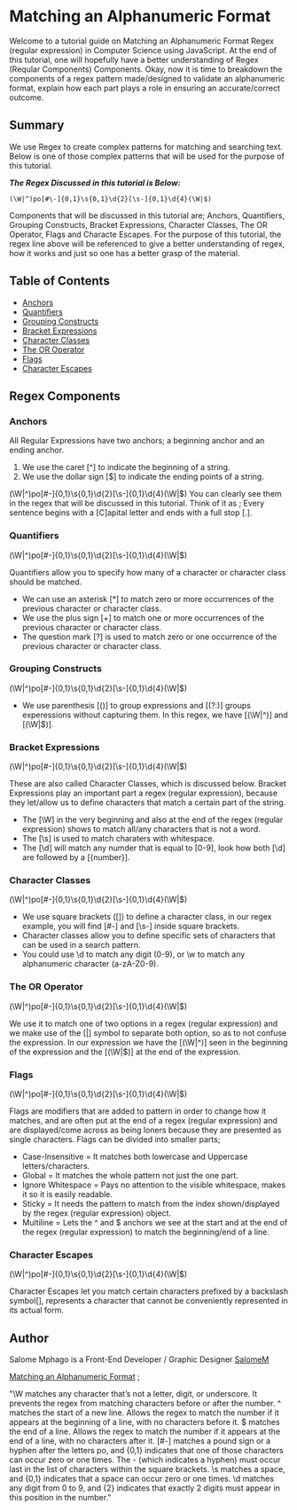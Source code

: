 # Matching an Alphanumeric Format

Welcome to a tutorial guide on Matching an Alphanumeric Format Regex (regular expression) in Computer Science using JavaScript. At the end of this tutorial, one will hopefully have a better understanding of Regex (Reqular Components) Components. Okay, now it is time to breakdown the components of a regex pattern made/designed to validate an alphanumeric format, explain how each part plays a role in ensuring an accurate/correct outcome.

## Summary

We use Regex to create complex patterns for matching and searching text. Below is one of those complex patterns that will
be used for the purpose of this tutorial.

**_The Regex Discussed in this tutorial is Below:_**

```
(\W|^)po[#\-]{0,1}\s{0,1}\d{2}[\s-]{0,1}\d{4}(\W|$)
```

Components that will be discussed in this tutorial are; Anchors, Quantifiers, Grouping Constructs, Bracket Expressions, Character Classes, The OR Operator, Flags and Characte Escapes. For the purpose of this tutorial, the regex line above will be referenced to give a better understanding of regex, how it works and just so one has a better grasp of the material.

## Table of Contents

- [Anchors](#anchors)
- [Quantifiers](#quantifiers)
- [Grouping Constructs](#grouping-constructs)
- [Bracket Expressions](#bracket-expressions)
- [Character Classes](#character-classes)
- [The OR Operator](#the-or-operator)
- [Flags](#flags)
- [Character Escapes](#character-escapes)

## Regex Components

### Anchors

All Regular Expressions have two anchors; a beginning anchor and an ending anchor.

1. We use the caret [^] to indicate the beginning of a string.
2. We use the dollar sign [$] to indicate the ending points of a string.

(\W|^)po[#\-]{0,1}\s{0,1}\d{2}[\s-]{0,1}\d{4}(\W|$)
You can clearly see them in the regex that will be discussed in this tutorial. Think of it as ; Every sentence begins with a [C]apital letter and ends with a full stop [.].

### Quantifiers

(\W|^)po[#\-]{0,1}\s{0,1}\d{2}[\s-]{0,1}\d{4}(\W|$)

Quantifiers allow you to specify how many of a character or character class should be matched.

- We can use an asterisk [*] to match zero or more occurrences of the previous character or character class.
- We use the plus sign [+] to match one or more occurrences of the previous character or character class.
- The question mark [?] is used to match zero or one occurrence of the previous character or character class.

### Grouping Constructs

(\W|^)po[#\-]{0,1}\s{0,1}\d{2}[\s-]{0,1}\d{4}(\W|$)

- We use parenthesis [()] to group expressions and [(?:)] groups experessions without capturing them. In this regex, we have [(\W|^)] and [(\W|$)].

### Bracket Expressions

(\W|^)po[#\-]{0,1}\s{0,1}\d{2}[\s-]{0,1}\d{4}(\W|$)

These are also called Character Classes, which is discussed below. Bracket Expressions play an important part a regex (regular expression), because they let/allow us to define characters that match a certain part of the string.

- The [\W] in the very beginning and also at the end of the regex (regular expression) shows to match all/any characters that is not a word.
- The [\s] is used to match charaters with whitespace.
- The [\d] will match any numder that is equal to [0-9], look how both [\d] are followed by a [{number}].

### Character Classes

(\W|^)po[#\-]{0,1}\s{0,1}\d{2}[\s-]{0,1}\d{4}(\W|$)

- We use square brackets ([]) to define a character class, in our regex example, you will find
  [#\-] and [\s-] inside square brackets.
- Character classes allow you to define specific sets of characters that can be used in a search pattern.
- You could use \d to match any digit (0-9), or \w to match any alphanumeric character (a-zA-Z0-9).

### The OR Operator

(\W|^)po[#\-]{0,1}\s{0,1}\d{2}[\s-]{0,1}\d{4}(\W|$)

We use it to match one of two options in a regex (regular expression) and we make use of the [|] symbol to separate both option, so as to not confuse the expression. In our expression we have the [(\W|^)] seen in the beginning of the expression and the [(\W|$)] at the end of the expression.

### Flags

(\W|^)po[#\-]{0,1}\s{0,1}\d{2}[\s-]{0,1}\d{4}(\W|$)

Flags are modifiers that are added to pattern in order to change how it matches, and are often put at the end of a regex (regular expression) and are displayed/come across as being loners because they are presented as single characters. Flags can be divided into smaller parts;

- Case-Insensitive = It matches both lowercase and Uppercase letters/characters.
- Global = It matches the whole pattern not just the one part.
- Ignore Whitespace = Pays no attention to the visible whitespace, makes it so it is easily readable.
- Sticky = It needs the pattern to match from the index shown/displayed by the regex (regular expression) object.
- Multiline = Lets the ^ and $ anchors we see at the start and at the end of the regex (regular expression) to match the beginning/end of a line.

### Character Escapes

(\W|^)po[#\-]{0,1}\s{0,1}\d{2}[\s-]{0,1}\d{4}(\W|$)

Character Escapes let you match certain characters prefixed by a backslash symbol[\], represents a character that cannot be conveniently represented in its actual form.

## Author

Salome Mphago is a Front-End Developer / Graphic Designer
[SalomeM](https://github.com/)

[Matching an Alphanumeric Format](https://support.google.com/a/answer/1371417?hl=en#Match-an-Alphanumeric-Format) ;

"\W matches any character that’s not a letter, digit, or underscore. It prevents the regex from matching characters before or after the number.
^ matches the start of a new line. Allows the regex to match the number if it appears at the beginning of a line, with no characters before it.
$ matches the end of a line. Allows the regex to match the number if it appears at the end of a line, with no characters after it.
[#\-] matches a pound sign or a hyphen after the letters po, and {0,1} indicates that one of those characters can occur zero or one times. The \- (which indicates a hyphen) must occur last in the list of characters within the square brackets.
\s matches a space, and {0,1} indicates that a space can occur zero or one times.
\d matches any digit from 0 to 9, and {2} indicates that exactly 2 digits must appear in this position in the number."
